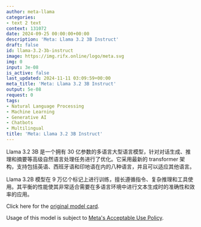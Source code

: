 ```yaml
---
author: meta-llama
categories:
- text 2 text
context: 131072
date: 2024-09-25 00:00:00+00:00
description: 'Meta: Llama 3.2 3B Instruct'
draft: false
id: llama-3.2-3b-instruct
image: https://img.rifx.online/logo/meta.svg
img: 0
input: 3e-08
is_active: false
last_updated: 2024-11-11 03:09:59+00:00
meta_title: 'Meta: Llama 3.2 3B Instruct'
output: 5e-08
request: 0
tags:
- Natural Language Processing
- Machine Learning
- Generative AI
- Chatbots
- Multilingual
title: 'Meta: Llama 3.2 3B Instruct'
---
```







Llama 3.2 3B 是一个拥有 30 亿参数的多语言大型语言模型，针对对话生成、推理和摘要等高级自然语言处理任务进行了优化。它采用最新的 transformer 架构，支持包括英语、西班牙语和印地语在内的八种语言，并且可以适应其他语言。

Llama 3.2B 模型在 9 万亿个标记上进行训练，擅长遵循指令、复杂推理和工具使用。其平衡的性能使其非常适合需要在多语言环境中进行文本生成时的准确性和效率的应用。

Click here for the [original model card](https://github.com/meta-llama/llama-models/blob/main/models/llama3_2/MODEL_CARD.md).

Usage of this model is subject to [Meta's Acceptable Use Policy](https://www.llama.com/llama3/use-policy/).

